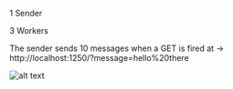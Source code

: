 1 Sender

3 Workers

The sender sends 10 messages when a GET is fired at -> http://localhost:1250/?message=hello%20there

![alt text](https://raw.githubusercontent.com/brobert83/rabbitmq-learn/blob/master/github-content/output.png)